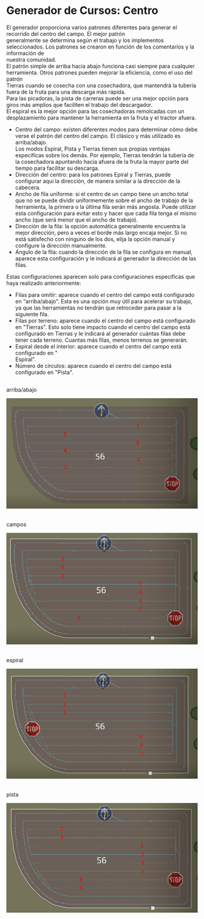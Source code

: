 # Generador de Cursos: Centro

  
El generador proporciona varios patrones diferentes para generar el recorrido del centro del campo. El mejor patrón  
generalmente se determina según el trabajo y los implementos seleccionados. Los patrones se crearon en función de los comentarios y la información de  
nuestra comunidad.  
El patrón simple de arriba hacia abajo funciona casi siempre para cualquier herramienta. Otros patrones pueden mejorar la eficiencia, como el uso del patrón  
Tierras cuando se cosecha con una cosechadora, que mantendrá la tubería fuera de la fruta para una descarga más rápida.  
Para las picadoras, la pista de carreras puede ser una mejor opción para giros más amplios que faciliten el trabajo del descargador.  
El espiral es la mejor opción para las cosechadoras remolcadas con un desplazamiento para mantener la herramienta en la fruta y el tractor afuera.  


  
- Centro del campo: existen diferentes modos para determinar cómo debe verse el patrón del centro del campo. El clásico y más utilizado es arriba/abajo.  
Los modos Espiral, Pista y Tierras tienen sus propias ventajas específicas sobre los demás. Por ejemplo, Tierras tendrán la tubería de la cosechadora apuntando hacia afuera de la fruta la mayor parte del tiempo para facilitar su descarga.  
- Dirección del centro: para los patrones Epiral y Tierras, puede configurar aquí la dirección, de manera similar a la dirección de la cabecera.  
- Ancho de fila uniforme: si el centro de un campo tiene un ancho total que no se puede dividir uniformemente sobre el ancho de trabajo de la herramienta, la primera o la última fila serán más angosta. Puede utilizar esta configuración para evitar esto y hacer que cada fila tenga el mismo ancho (que será menor que el ancho de trabajo).  
- Dirección de la fila: la opción automática generalmente encuentra la mejor dirección, pero a veces el borde más largo encaja mejor. Si no está satisfecho con ninguno de los dos, elija la opción manual y configure la dirección manualmente.  
- Ángulo de la fila: cuando la dirección de la fila se configura en manual, aparece esta configuración y le indicará al generador la dirección de las filas.  
  
Estas configuraciones aparecen solo para configuraciones específicas que haya realizado anteriormente:  
- Filas para omitir: aparece cuando el centro del campo está configurado en "arriba/abajo". Esta es una opción muy útil para acelerar su trabajo, ya que las herramientas no tendrán que retroceder para pasar a la siguiente fila.  
- Filas por terreno: aparece cuando el centro del campo está configurado en "Tierras". Esto solo tiene impacto cuando el centro del campo está configurado en Tierras y le indicará al generador cuántas filas debe tener cada terreno. Cuantas más filas, menos terrenos se generarán.  
- Espiral desde el interior: aparece cuando el centro del campo está configurado en "  
Espiral".  
- Número de círculos: aparece cuando el centro del campo está configurado en "Pista".  


## 
arriba/abajo


![Image](../assets/images/updown_0_0_1024_591.png)

## 
campos


![Image](../assets/images/lands_0_0_1024_599.png)

## 
espiral


![Image](../assets/images/spiral_0_0_1024_590.png)

## 
pista


![Image](../assets/images/racetrack_0_0_1024_589.png)

